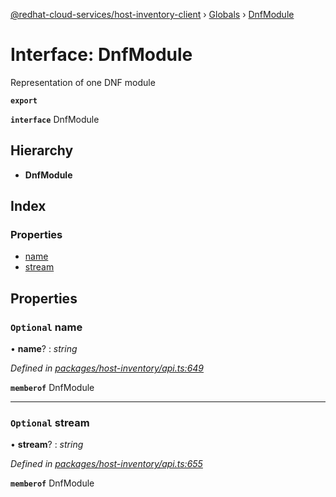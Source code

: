 [@redhat-cloud-services/host-inventory-client](../README.md) › [Globals](../globals.md) › [DnfModule](dnfmodule.md)

# Interface: DnfModule

Representation of one DNF module

**`export`** 

**`interface`** DnfModule

## Hierarchy

* **DnfModule**

## Index

### Properties

* [name](dnfmodule.md#optional-name)
* [stream](dnfmodule.md#optional-stream)

## Properties

### `Optional` name

• **name**? : *string*

*Defined in [packages/host-inventory/api.ts:649](https://github.com/fhlavac/javascript-clients/blob/master/packages/host-inventory/api.ts#L649)*

**`memberof`** DnfModule

___

### `Optional` stream

• **stream**? : *string*

*Defined in [packages/host-inventory/api.ts:655](https://github.com/fhlavac/javascript-clients/blob/master/packages/host-inventory/api.ts#L655)*

**`memberof`** DnfModule
